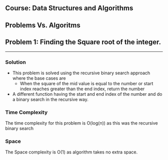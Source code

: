 ## Course: Data Structures and Algorithms
## Problems Vs. Algoritms
## Problem 1: Finding the Square root of the integer.

---
### Solution

- This problem is solved using the recursive binary search approach where the base cases are 
  - When the square of the mid value is equal to the number or start index reaches greater than the end index, return the number
- A different function having the start and end index of the number and do a binary search in the recursive way.

### Time Complexity

The time complexity for this problem is O(log(n)) as this was the recursive binary search

### Space 

The Space complexity is O(1) as algorithm takes no extra space.